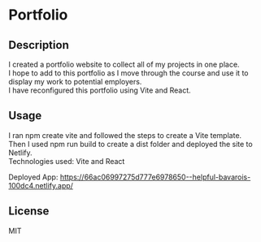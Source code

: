 # Portfolio

## Description

I created a portfolio website to collect all of my projects in one place. \
I hope to add to this portfolio as I move through the course and use it to display my work to potential employers. \
I have reconfigured this portfolio using Vite and React.

## Usage

I ran npm create vite and followed the steps to create a Vite template. \
Then I used npm run build to create a dist folder and deployed the site to Netlify. \
Technologies used: Vite and React

Deployed App: https://66ac06997275d777e6978650--helpful-bavarois-100dc4.netlify.app/

## License

MIT